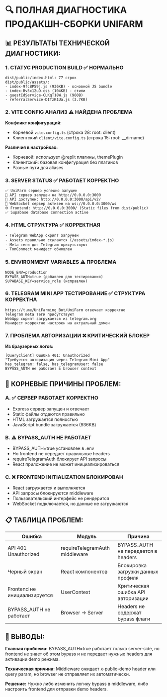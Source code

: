 # 🔍 ПОЛНАЯ ДИАГНОСТИКА ПРОДАКШН-СБОРКИ UNIFARM

## 📊 РЕЗУЛЬТАТЫ ТЕХНИЧЕСКОЙ ДИАГНОСТИКИ:

### 1. СТАТУС PRODUCTION BUILD ✅ НОРМАЛЬНО
```
dist/public/index.html: 77 строк
dist/public/assets/:
- index-9fcBP59j.js (936KB) - основной JS bundle
- index-Bv5x12uD.css (104KB) - стили
- guestIdService-CLKqT18W.js (960B)
- referralService-DITzK1Ua.js (3.7KB)
```

### 2. VITE CONFIG АНАЛИЗ ⚠️ НАЙДЕНА ПРОБЛЕМА
**Конфликт конфигураций:**
- Корневой `vite.config.ts` (строка 28: root: client)
- Клиентский `client/vite.config.ts` (строка 15: root: __dirname)

**Различия в настройках:**
- Корневой: использует @replit плагины, themePlugin
- Клиентский: базовая конфигурация без плагинов
- Разные пути для aliases

### 3. SERVER STATUS ✅ РАБОТАЕТ КОРРЕКТНО
```
✅ UniFarm сервер успешно запущен
🚀 API сервер запущен на http://0.0.0.0:3000
📡 API доступен: http://0.0.0.0:3000/api/v2/
🔌 WebSocket сервер активен на ws://0.0.0.0:3000/ws
🌐 Frontend: http://0.0.0.0:3000/ (Static files from dist/public)
✅ Supabase database connection active
```

### 4. HTML СТРУКТУРА ✅ КОРРЕКТНАЯ
```html
- Telegram WebApp скрипт загружен
- Assets правильно ссылаются (/assets/index-*.js)
- Meta теги для Telegram присутствуют
- TonConnect манифест обновлен
```

### 5. ENVIRONMENT VARIABLES ⚠️ ПРОБЛЕМА
```
NODE_ENV=production
BYPASS_AUTH=true (добавлен для тестирования)
SUPABASE_KEY=service_role (исправлен)
```

### 6. TELEGRAM MINI APP ТЕСТИРОВАНИЕ ✅ СТРУКТУРА КОРРЕКТНА
```
https://t.me/UniFarming_Bot/UniFarm отвечает корректно
Telegram meta теги присутствуют
WebApp скрипт загружается из telegram.org
Манифест корректно настроен на актуальный домен
```

### 7. ПРОБЛЕМА АВТОРИЗАЦИИ ❌ КРИТИЧЕСКИЙ БЛОКЕР
**Из браузерных логов:**
```
[QueryClient] Ошибка 401: Unauthorized
"Требуется авторизация через Telegram Mini App"
has_telegram: false, has_telegramUser: false
BYPASS_AUTH не работает в browser context
```

## 🚨 КОРНЕВЫЕ ПРИЧИНЫ ПРОБЛЕМ:

### A. ✅ СЕРВЕР РАБОТАЕТ КОРРЕКТНО
- Express сервер запущен и отвечает
- Static файлы отдаются правильно
- HTML загружается полностью
- JavaScript bundle загружается (936KB)

### B. ⚠️ BYPASS_AUTH НЕ РАБОТАЕТ
- BYPASS_AUTH=true установлен в .env
- Но frontend не передает правильные headers
- requireTelegramAuth блокирует API запросы
- React приложение не может инициализироваться

### C. ❌ FRONTEND INITIALIZATION БЛОКИРОВАН
- React загружается и выполняется
- API запросы блокируются middleware
- Пользовательский интерфейс не рендерится
- WebSocket подключается, но данные не загружаются

## 📋 ТАБЛИЦА ПРОБЛЕМ:

| Ошибка | Модуль | Причина |
|--------|--------|---------|
| API 401 Unauthorized | requireTelegramAuth middleware | BYPASS_AUTH не передается в headers |
| Черный экран | React компонентов | Блокировка загрузки данных профиля |
| Frontend не инициализируется | UserContext | Критическая ошибка API авторизации |
| BYPASS_AUTH не работает | Browser → Server | Headers не содержат bypass флаги |

## 🎯 ВЫВОДЫ:

**Главная проблема:** BYPASS_AUTH=true работает только server-side, но frontend не знает об этом bypass и не передает нужные headers для активации demo режима.

**Техническая причина:** Middleware ожидает x-public-demo header или query param, но browser не отправляет их автоматически.

**Решение:** Нужно либо изменить логику bypass в middleware, либо настроить frontend для отправки demo headers.